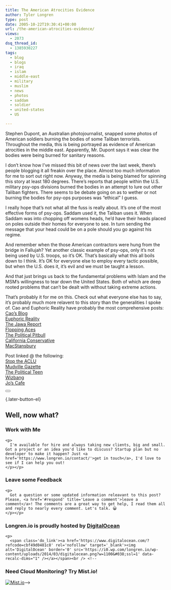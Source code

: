```yaml
---
title: The American Atrocities Evidence
author: Tyler Longren
type: post
date: 2005-10-22T19:30:41+00:00
url: /the-american-atrocities-evidence/
views:
  - 2073
dsq_thread_id:
  - 1385930227
tags:
  - blog
  - blogs
  - iraq
  - islam
  - middle-east
  - military
  - muslim
  - news
  - photos
  - saddam
  - soldier
  - united-states
  - US

---
```

Stephen Dupont, an Australian photojournalist, snapped some photos of American soldiers burning the bodies of some Taliban terrorists. Throughout the media, this is being portrayed as evidence of American atrocities in the middle east. Apparently, Mr. Dupont says it was clear the bodies were being burned for sanitary reasons.

I don&#8217;t know how I&#8217;ve missed this bit of news over the last week, there&#8217;s people blogging it all freakin over the place. Almost too much information for me to sort out right now. Anyway, the media is being blamed for spinning this story at least 180 degrees. There&#8217;s reports that people within the U.S. military psy-ops divisions burned the bodies in an attempt to lure out other Taliban fighters. There seems to be debate going on as to wether or not burning the bodies for psy-ops purposes was &#8220;ethical&#8221; I guess.

I really hope that&#8217;s not what all the fuss is really about. It&#8217;s one of the most effective forms of psy-ops. Saddam used it, the Taliban uses it. When Saddam was into chopping off womens heads, he&#8217;d have their heads placed on poles outside their homes for everyone to see. In turn sending the message that your head could be on a pole should you go against his regime.

And remember when the those American contractors were hung from the bridge in Fallujah? Yet another classic example of psy-ops, only it&#8217;s not being used by U.S. troops, so it&#8217;s OK. That&#8217;s basically what this all boils down to I think. It&#8217;s OK for everyone else to employ every tactic possible, but when the U.S. does it, it&#8217;s evil and we must be taught a lesson.

And that just brings us back to the fundamental problems with Islam and the MSM&#8217;s willingness to tear down the United States. Both of which are deep rooted problems that can&#8217;t be dealt with without taking extreme actions.

That&#8217;s probably it for me on this. Check out what everyone else has to say, it&#8217;s probably much more relavent to this story than the generalities I spoke of. Cao and Euphoric Reality have probably the most comprehensive posts:  
[Cao&#8217;s Blog][1]  
[Euphoric Reality][2]  
[The Jawa Report][3]  
[Flopping Aces][4]  
[The Political Pitbull][5]  
[California Conservative][6]  
[MacStansbury][7]

Post linked @ the following:  
[Stop the ACLU][8]  
[Mudville Gazette][9]  
[The Political Teen][10]  
[Wizbang][11]  
[Jo&#8217;s Cafe][12] 

<div class="wpulike wpulike-default " >
  <div class="wp_ulike_general_class wp_ulike_is_not_liked">
    <button type="button"
					aria-label="Like Button"
					data-ulike-id="2053"
					data-ulike-nonce="d30dced364"
					data-ulike-type="likeThis"
					data-ulike-template="wpulike-default"
					data-ulike-display-likers="0"
					data-ulike-disable-pophover="0"
					class="wp_ulike_btn wp_ulike_put_image wp_likethis_2053"></button><span class="count-box"></span>
  </div>
</div>

[][13]{.later-button-el}

<div class='what-next'>
  <h2>
    Well, now what?
  </h2>
  
  <div class='hire'>
    <h3>
      Work with Me
    </h3>
    
    <p>
      I'm available for hire and always taking new clients, big and small. Got a project or an idea you'd like to discuss? Startup plan but no developer to make it happen? Just <a href='https://www.longren.io/contact/'>get in touch</a>, I'd love to see if I can help you out!
    </p></p>
  </div>
  
  <div class='hire'>
    <h3>
      Leave some Feedback
    </h3>
    
    <p>
      Got a question or some updated information releavant to this post? Please, <a href='#respond' title='Leave a comment'>leave a comment</a>! The comments are a great way to get help, I read them all and reply to nearly every comment. Let's talk. 😀
    </p></p>
  </div>
  
  <div class='now-what-bottom-ad'>
    <h3>
      Longren.io is proudly hosted by <a href='https://www.digitalocean.com/?refcode=cbf49d0481c8'>DigitalOcean</a>
    </h3>
    
    <p>
      <span class='do_link'><a href='https://www.digitalocean.com/?refcode=cbf49d0481c8' rel='nofollow' target='_blank'><img alt='DigitalOcean' border='0' src='https://i0.wp.com/longren.io/wp-content/uploads/2014/03/digitalocean.png?w=1100&#038;ssl=1' data-recalc-dims="1" /></a></span><br /> <!--

<h3>Need Cloud Monitoring? Try Mist.io!</h3>

<span class='do_link'><a href='http://mist.io/?ref=tyler' rel='nofollow' target='_blank'><img alt='Mist.io' border='0' src='https://i0.wp.com/longren.io/wp-content/uploads/2014/04/mistio.jpg?w=1100&#038;ssl=1' data-recalc-dims="1"></a></span>--></div> </div>

 [1]: http://caosblog.com/2356
 [2]: http://euphoria.jarkolicious.com/journal/2005/10/22/1162/
 [3]: http://mypetjawa.mu.nu/archives/127995.php
 [4]: http://www.floppingaces.net/2005/10/19/burning-the-taliban/
 [5]: http://www.thepoliticalpitbull.net/blog/_archives/2005/10/19/1311308.html
 [6]: http://www.californiaconservative.org/?p=1237
 [7]: http://macstansbury.org/burning-taliban
 [8]: http://stoptheaclu.com/archives/2005/10/21/weekend-open-trackback-party/
 [9]: http://www.mudvillegazette.com/archives/003718.html
 [10]: http://thepoliticalteen.net/2005/10/22/102205/
 [11]: http://wizbangblog.com/archives/007388.php
 [12]: http://joscafe.com/2005/10/22/saturday-specials-21/
 [13]: #